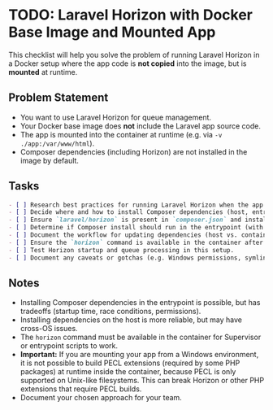 # TODO: Laravel Horizon with Docker Base Image and Mounted App

This checklist will help you solve the problem of running Laravel Horizon in a Docker setup where the app code is **not copied** into the image, but is **mounted** at runtime.

## Problem Statement
- You want to use Laravel Horizon for queue management.
- Your Docker base image does **not** include the Laravel app source code.
- The app is mounted into the container at runtime (e.g. via `-v ./app:/var/www/html`).
- Composer dependencies (including Horizon) are not installed in the image by default.

## Tasks

```markdown
- [ ] Research best practices for running Laravel Horizon when the app is mounted, not copied, in Docker.
- [ ] Decide where and how to install Composer dependencies (host, entrypoint, or one-off container).
- [ ] Ensure `laravel/horizon` is present in `composer.json` and installed in `vendor` before starting Horizon.
- [ ] Determine if Composer install should run in the entrypoint (with bind mounts) or be a manual/host step.
- [ ] Document the workflow for updating dependencies (host vs. container, permissions, etc.).
- [ ] Ensure the `horizon` command is available in the container after mounting the app.
- [ ] Test Horizon startup and queue processing in this setup.
- [ ] Document any caveats or gotchas (e.g. Windows permissions, symlinks, race conditions).
```

## Notes
- Installing Composer dependencies in the entrypoint is possible, but has tradeoffs (startup time, race conditions, permissions).
- Installing dependencies on the host is more reliable, but may have cross-OS issues.
- The `horizon` command must be available in the container for Supervisor or entrypoint scripts to work.
- **Important:** If you are mounting your app from a Windows environment, it is not possible to build PECL extensions (required by some PHP packages) at runtime inside the container, because PECL is only supported on Unix-like filesystems. This can break Horizon or other PHP extensions that require PECL builds.
- Document your chosen approach for your team.

